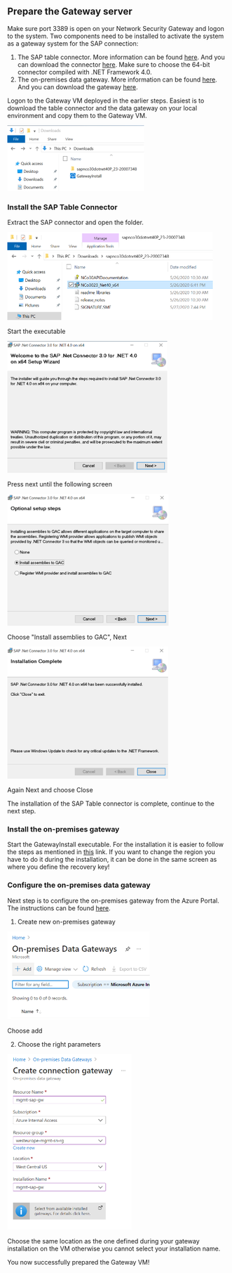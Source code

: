 ## Prepare the Gateway server
Make sure port 3389 is open on your Network Security Gateway and logon to the system. Two components need to be installed to activate the system as a gateway system for the SAP connection:

1. The SAP table connector. More information can be found [here](https://docs.microsoft.com/en-us/azure/data-factory/connector-sap-table). And you can download the connector [here](https://support.sap.com/en/product/connectors/msnet.html). Make sure to choose the 64-bit connector compiled with .NET Framework 4.0.
2. The on-premises data gateway. More information can be found [here](https://docs.microsoft.com/en-us/azure/logic-apps/logic-apps-gateway-install). And you can download the gateway [here](https://www.microsoft.com/en-us/download/details.aspx?id=53127).

Logon to the Gateway VM deployed in the earlier steps. Easiest is to download the table connector and the data gateway on your local environment and copy them to the Gateway VM.

<img src="images/gw/vm-gw-downloads.png" height="150px" />

### Install the SAP Table Connector
Extract the SAP connector and open the folder.

<img src="images/gw/vm-gw-connector.png" height="200px" />

Start the executable

<img src="images/gw/vm-gw-connsetup1.png" height="300px" />

Press next until the following screen 

<img src="images/gw/vm-gw-connsetup3.png" height="300px" />

Choose "Install assemblies to GAC", Next

<img src="images/gw/vm-gw-connsetup5.png" height="300px" />

Again Next and choose Close

The installation of the SAP Table connector is complete, continue to the next step.

### Install the on-premises gateway
Start the GatewayInstall executable. For the installation it is easier to follow the steps as mentioned in [this](https://docs.microsoft.com/en-us/azure/logic-apps/logic-apps-gateway-install#install-data-gateway) link. If you want to change the region you have to do it during the installation, it can be done in the same screen as where you define the recovery key!

### Configure the on-premises data gateway
Next step is to configure the on-premises gateway from the Azure Portal. The instructions can be found [here](https://docs.microsoft.com/en-us/azure/logic-apps/logic-apps-gateway-connection).

1. Create new on-premises gateway

<img src="images/gw/portal-on-prem-gw1.png" height="200px" />

Choose add

2. Choose the right parameters

<img src="images/gw/portal-on-prem-gw2.png" height="400px" />

Choose the same location as the one defined during your gateway installation on the VM otherwise you cannot select your installation name.

You now successfully prepared the Gateway VM!